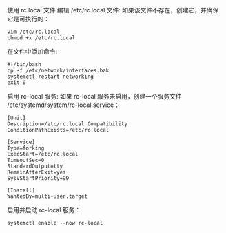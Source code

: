 使用 rc.local 文件
编辑 /etc/rc.local 文件:
如果该文件不存在，创建它，并确保它是可执行的：

```
vim /etc/rc.local
chmod +x /etc/rc.local
```
在文件中添加命令:
```
#!/bin/bash
cp -f /etc/network/interfaces.bak
systemctl restart networking
exit 0
```
启用 rc-local 服务:
如果 rc-local 服务未启用，创建一个服务文件 /etc/systemd/system/rc-local.service：
```
[Unit]
Description=/etc/rc.local Compatibility
ConditionPathExists=/etc/rc.local

[Service]
Type=forking
ExecStart=/etc/rc.local
TimeoutSec=0
StandardOutput=tty
RemainAfterExit=yes
SysVStartPriority=99

[Install]
WantedBy=multi-user.target
```
启用并启动 rc-local 服务：
```
systemctl enable --now rc-local
```
